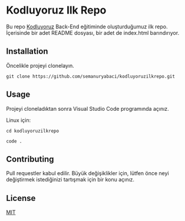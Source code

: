 # Kodluyoruz Ilk Repo

 Bu repo [Kodluyoruz](https://www.kodluyoruz.org/) Back-End eğitiminde oluşturduğumuz ilk repo. İçerisinde bir adet README dosyası, bir adet de index.html barındırıyor.

## Installation

Öncelikle projeyi clonelayın.

`
git clone https://github.com/semanuryabaci/kodluyoruzilkrepo.git
`
## Usage 

Projeyi cloneladıktan sonra Visual Studio Code programında açınız. 

Linux için: 

```
cd kodluyoruzilkrepo

code .
```

## Contributing

Pull requestler kabul edilir. Büyük değişiklikler için, lütfen önce neyi değiştirmek istediğinizi tartışmak için bir konu açınız.

## License

[MIT](https://github.com/semanuryabaci/kodluyoruzilkrepo/blob/main/LICENSE)
